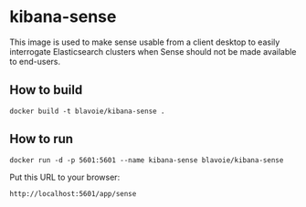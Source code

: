 # kibana-sense

This image is used to make sense usable from a client desktop to easily interrogate Elasticsearch clusters when Sense should not be made available to end-users.

## How to build

```
docker build -t blavoie/kibana-sense .
```

## How to run

```
docker run -d -p 5601:5601 --name kibana-sense blavoie/kibana-sense 
```

Put this URL to your browser:

```
http://localhost:5601/app/sense
```
